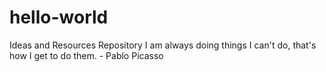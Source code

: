 # hello-world
Ideas and Resources Repository
I am always doing things I can't do, that's how I get to do them. - Pablo Picasso
